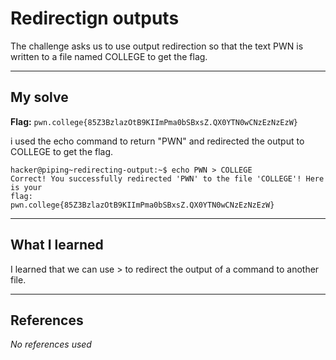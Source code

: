 # Redirectign outputs
The challenge asks us to use output redirection so that the text PWN is written to a file named COLLEGE to get the flag.
***

## My solve
**Flag:** `pwn.college{85Z3BzlazOtB9KIImPma0bSBxsZ.QX0YTN0wCNzEzNzEzW}`

i used the echo command to return "PWN" and redirected the output to COLLEGE to get the flag.
```
hacker@piping~redirecting-output:~$ echo PWN > COLLEGE
Correct! You successfully redirected 'PWN' to the file 'COLLEGE'! Here is your 
flag:
pwn.college{85Z3BzlazOtB9KIImPma0bSBxsZ.QX0YTN0wCNzEzNzEzW}
```

***

## What I learned
I  learned that we can use > to redirect the output of a command to another file.

***

## References 
*No references used*